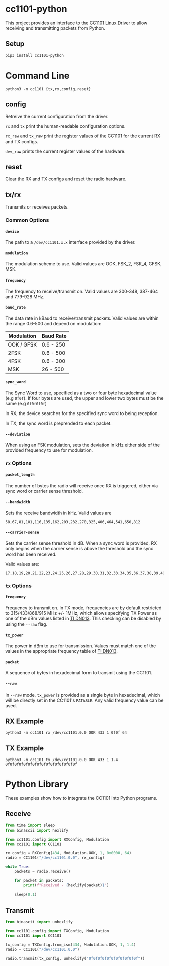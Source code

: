 # cc1101-python

This project provides an interface to the [CC1101 Linux Driver](https://github.com/28757B2/cc1101-driver) to allow receiving and transmitting packets from Python.

## Setup

    pip3 install cc1101-python

# Command Line

    python3 -m cc1101 {tx,rx,config,reset}

## config
Retreive the current configuration from the driver.

`rx` and `tx` print the human-readable configuration options.

`rx_raw` and `tx_raw` print the register values of the CC1101 for the current RX and TX configs.

`dev_raw` prints the current register values of the hardware.

## reset
Clear the RX and TX configs and reset the radio hardware.

## tx/rx

Transmits or receives packets.

###  Common Options

#### `device`
The path to a `/dev/cc1101.x.x` interface provided by the driver.

#### `modulation`
The modulation scheme to use. Valid values are OOK, FSK_2, FSK_4, GFSK, MSK.

#### `frequency`
The frequency to receive/transmit on. Valid values are 300-348, 387-464 and 779-928 MHz.

#### `baud_rate`
The data rate in kBaud to receive/transmit packets. Valid values are within the range 0.6-500 and depend on modulation:

| Modulation | Baud Rate |
|------------|-----------|
| OOK / GFSK | 0.6 - 250 |
| 2FSK       | 0.6 - 500 |
| 4FSK       | 0.6 - 300 |
| MSK        | 26 - 500  |

#### `sync_word`
The Sync Word to use, specified as a two or four byte hexadecimal value (e.g `0f0f`). If four bytes are used, the upper and lower two bytes must be the same (e.g `0f0f0f0f`) 

In RX, the device searches for the specified sync word to being reception. 

In TX, the sync word is preprended to each packet.

#### `--deviation`
When using an FSK modulation, sets the deviation in kHz either side of the provided frequency to use for modulation. 

### `rx` Options

#### `packet_length`
The number of bytes the radio will receive once RX is triggered, either via sync word or carrier sense threshold. 

#### `--bandwidth`
Sets the receive bandwidth in kHz. Valid values are

    58,67,81,101,116,135,162,203,232,270,325,406,464,541,650,812

#### `--carrier-sense`
Sets the carrier sense threshold in dB. When a sync word is provided, RX only begins when the carrier sense is above the threshold and the sync word has been received.

Valid values are:

    17,18,19,20,21,22,23,24,25,26,27,28,29,30,31,32,33,34,35,36,37,38,39,40,41,42,43,44,45,46,47,48

### `tx` Options

#### `frequency`
Frequency to transmit on. In TX mode, frequencies are by default restricted to 315/433/868/915 MHz +/- 1MHz, which allows specifying TX Power as one of the dBm values listed in [TI DN013](https://www.ti.com/lit/an/swra151a/swra151a.pdf). This checking can be disabled by using the `--raw` flag.

#### `tx_power`
The power in dBm to use for transmission. Values must match one of the values in the appropriate frequency table of [TI DN013](https://www.ti.com/lit/an/swra151a/swra151a.pdf).

#### `packet`
A sequence of bytes in hexadecimal form to transmit using the CC1101.

#### `--raw`
In `--raw` mode, `tx_power` is provided as a single byte in hexadecimal, which will be directly set in the CC1101's `PATABLE`. Any valid frequency value can be used.

## RX Example
    python3 -m cc1101 rx /dev/cc1101.0.0 OOK 433 1 0f0f 64

## TX Example
    python3 -m cc1101 tx /dev/cc1101.0.0 OOK 433 1 1.4 0f0f0f0f0f0f0f0f0f0f0f0f0f0f0f0f

# Python Library
These examples show how to integrate the CC1101 into Python programs.

## Receive
```python
from time import sleep
from binascii import hexlify

from cc1101.config import RXConfig, Modulation
from cc1101 import CC1101

rx_config = RXConfig(434, Modulation.OOK, 1, 0x0000, 64)
radio = CC1101("/dev/cc1101.0.0", rx_config)

while True:
    packets = radio.receive()

    for packet in packets:
        print(f"Received - {hexlify(packet)}")
    
    sleep(0.1)
```


## Transmit
```python
from binascii import unhexlify

from cc1101.config import TXConfig, Modulation
from cc1101 import CC1101

tx_config = TXConfig.from_ism(434, Modulation.OOK, 1, 1.4)
radio = CC1101("/dev/cc1101.0.0")

radio.transmit(tx_config, unhexlify("0f0f0f0f0f0f0f0f0f0f0f"))
```
